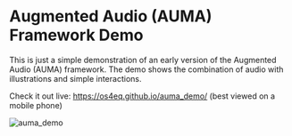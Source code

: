 # Augmented Audio (AUMA) Framework Demo

This is just a simple demonstration of an early version of the Augmented Audio (AUMA) framework. The demo shows the combination of audio with illustrations and simple interactions.

Check it out live: https://os4eq.github.io/auma_demo/ (best viewed on a mobile phone)

![auma_demo](https://user-images.githubusercontent.com/32398058/161961133-93c24361-14f3-4f03-ae22-43f3a6acca76.jpg)
